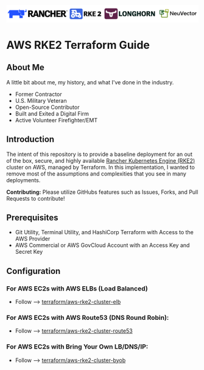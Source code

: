 ![rancher-long-banner](images/rgs-banner-rounded.png)

# AWS RKE2 Terraform Guide

## About Me
A little bit about me, my history, and what I've done in the industry.
- Former Contractor
- U.S. Military Veteran
- Open-Source Contributor
- Built and Exited a Digital Firm
- Active Volunteer Firefighter/EMT

## Introduction
The intent of this repository is to provide a baseline deployment for an out of the box, secure, and highly available [Rancher Kubernetes Engine (RKE2)](https://docs.rke2.io) cluster on AWS, managed by Terraform. In this implementation, I wanted to remove most of the assumptions and complexities that you see in many deployments.

**Contributing:** Please utilize GitHubs features such as Issues, Forks, and Pull Requests to contribute!

## Prerequisites
* Git Utility, Terminal Utility, and HashiCorp Terraform with Access to the AWS Provider
* AWS Commercial or AWS GovCloud Account with an Access Key and Secret Key

## Configuration

### For AWS EC2s with AWS ELBs (Load Balanced)
* Follow --> [terraform/aws-rke2-cluster-elb](terraform/aws-rke2-cluster-elb/README.md)

### For AWS EC2s with AWS Route53 (DNS Round Robin):
* Follow --> [terraform/aws-rke2-cluster-route53](terraform/aws-rke2-cluster-route53/README.MD)

### For AWS EC2s with Bring Your Own LB/DNS/IP:
* Follow --> [terraform/aws-rke2-cluster-byob](terraform/aws-rke2-cluster-byob/README.md)
